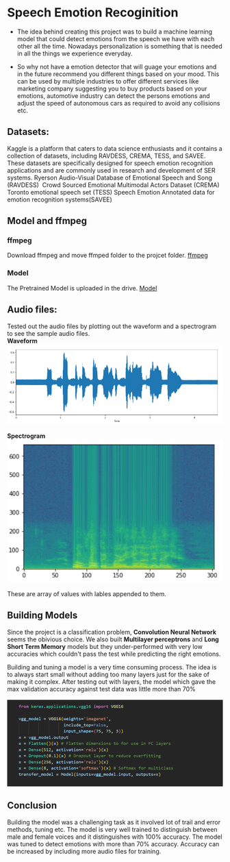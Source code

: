 # Speech Emotion Recoginition

* The idea behind creating this project was to build a machine learning model that could detect emotions from the speech we have with each other all the time. Nowadays personalization is something that is needed in all the things we experience everyday. 

* So why not have a emotion detector that will guage your emotions and in the future recommend you different things based on your mood. 
This can be used by multiple industries to offer different services like marketing company suggesting you to buy products based on your emotions, automotive industry can detect the persons emotions and adjust the speed of autonomous cars as required to avoid any collisions etc.

## Datasets:
Kaggle is a platform that caters to data science enthusiasts and it contains a collection of datasets, including RAVDESS, CREMA, TESS, and SAVEE. These datasets are specifically designed for speech emotion recognition applications and are commonly used in research and development of SER systems.
Ryerson Audio-Visual Database of Emotional Speech and Song (RAVDESS) 
Crowd Sourced Emotional Multimodal Actors Dataset (CREMA)
Toronto emotional speech set (TESS)
Speech Emotion Annotated data for emotion recognition systems(SAVEE)


## Model and ffmpeg
### ffmpeg
Download ffmpeg and move ffmped folder to the projcet folder. [ffmpeg](https://ffmpeg.org/download.html)

### Model
The Pretrained Model is uploaded in the drive. [Model](https://drive.google.com/file/d/1UlJOSSe83QpxeicjsZOK0G3g0yKQKolG/view?usp=share_link)

## Audio files:
Tested out the audio files by plotting out the waveform and a spectrogram to see the sample audio files.<br>
**Waveform**
<br>
![](images/wave.png?raw=true)
<br>
<br>
**Spectrogram**<br>
![](images/spec.png?raw=true)
<br>

These are array of values with lables appended to them. 

## Building Models

Since the project is a classification problem, **Convolution Neural Network** seems the obivious choice. We also built **Multilayer perceptrons** and **Long Short Term Memory** models but they under-performed with very low accuracies which couldn't pass the test while predicting the right emotions.

Building and tuning a model is a very time consuming process. The idea is to always start small without adding too many layers just for the sake of making it complex. After testing out with layers, the model which gave the max validation accuracy against test data was little more than 70%
<br>
<br>
![](images/model.png?raw=true)
<br>

## Conclusion
Building the model was a challenging task as it involved lot of trail and error methods, tuning etc. The model is very well trained to distinguish between male and female voices and it distinguishes with 100% accuracy. The model was tuned to detect emotions with more than 70% accuracy. Accuracy can be increased by including more audio files for training.
